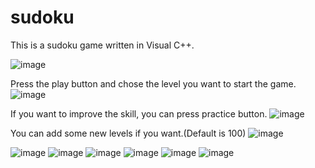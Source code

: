 # sudoku
This is a sudoku game written in Visual C++.

![image](https://github.com/cxz456999/sudoku/blob/master/images/lobby.JPG)

Press the play button and chose the level you want to start the game.
![image](https://github.com/cxz456999/sudoku/blob/master/images/play.JPG)

If you want to improve the skill, you can press practice button.
![image](https://github.com/cxz456999/sudoku/blob/master/images/practice.JPG)

You can add some new levels if you want.(Default is 100)
![image](https://github.com/cxz456999/sudoku/blob/master/images/option-add.JPG)


![image](https://github.com/cxz456999/sudoku/blob/master/images/option-show.JPG)
![image](https://github.com/cxz456999/sudoku/blob/master/images/option-delete.JPG)
![image](https://github.com/cxz456999/sudoku/blob/master/images/start-play.JPG)
![image](https://github.com/cxz456999/sudoku/blob/master/images/start-play-25.JPG)
![image](https://github.com/cxz456999/sudoku/blob/master/images/rank.JPG)
![image](https://github.com/cxz456999/sudoku/blob/master/images/showrank.JPG)



